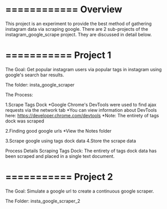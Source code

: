 ============
Overview
============
This project is an experiment to provide the best method of gathering instagram data via scraping google.
There are 2 sub-projects of the instagram_google_scrape project. They are discussed in detail below.


===========
Project 1
===========
The Goal:
Get popular instagram users via popular tags in instagram using google's search bar results.

The folder:
insta_google_scraper

The Process:

1.Scrape Tags Dock
*Google Chrome's DevTools were used to find ajax requests via the network tab
*You can view information about DevTools here: https://developer.chrome.com/devtools
*Note: The entirety of tags dock was scraped

2.Finding good google urls
*View the Notes folder

3.Scrape google using tags dock data
4.Store the scrape data

Process Details
Scraping Tags Dock:
The entirety of tags dock data has been scraped and placed in a single text document.

===========
Project 2
===========
The Goal:
Simulate a google url to create a continuous google scraper.

The Folder:
insta_google_scraper_2
		
